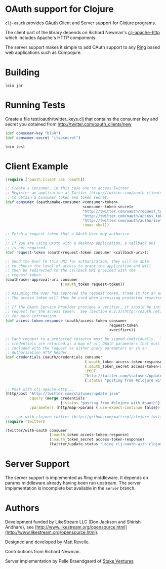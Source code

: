 # OAuth support for Clojure #

`clj-oauth` provides [OAuth](http://oauth.net) Client and Server support for Clojure programs.

The client part of the library depends on Richard Newman's [clj-apache-http](http://github.com/rnewman/clj-apache-http) which includes Apache's
HTTP components.

The server support makes it simple to add OAuth support to any [Ring](http://github.com/mmcgrana/ring) based web applications such as Compojure.

# Building #

`lein jar`

# Running Tests #

Create a file test/oauth/twitter_keys.clj that contains the consumer key and secret you obtained from http://twitter.com/oauth_clients/new

``` clojure
(def consumer-key "blah")
(def consumer-secret "itsasecret")
```

`lein test`

# Client Example #

``` clojure
(require ['oauth.client :as 'oauth])

;; Create a Consumer, in this case one to access Twitter.
;; Register an application at Twitter (http://twitter.com/oauth_clients/new)
;; to obtain a Consumer token and token secret.
(def consumer (oauth/make-consumer <consumer-token>
                                   <consumer-token-secret>
                                   "http://twitter.com/oauth/request_token"
                                   "http://twitter.com/oauth/access_token"
                                   "http://twitter.com/oauth/authorize"
                                   :hmac-sha1))

;; Fetch a request token that a OAuth User may authorize
;; 
;; If you are using OAuth with a desktop application, a callback URI
;; is not required. 
(def request-token (oauth/request-token consumer <callback-uri>))

;; Send the User to this URI for authorization, they will be able 
;; to choose the level of access to grant the application and will
;; then be redirected to the callback URI provided with the
;; request-token.
(oauth/user-approval-uri consumer 
                         (:oauth_token request-token))

;; Assuming the User has approved the request token, trade it for an access token.
;; The access token will then be used when accessing protected resources for the User.
;;
;; If the OAuth Service Provider provides a verifier, it should be included in the
;; request for the access token.  See [Section 6.2.3](http://oauth.net/core/1.0a#rfc.section.6.2.3) of the OAuth specification
;; for more information.
(def access-token-response (oauth/access-token consumer 
                                               request-token
                                               <verifier>))

;; Each request to a protected resource must be signed individually.  The
;; credentials are returned as a map of all OAuth parameters that must be
;; included with the request as either query parameters or in an
;; Authorization HTTP header.
(def credentials (oauth/credentials consumer
                                    (:oauth_token access-token-response)
                                    (:oauth_token_secret access-token-response)
                                    :POST
                                    "http://twitter.com/statuses/update.json"
                                    {:status "posting from #clojure with #oauth")))

;; Post with clj-apache-http...
(http/post "http://twitter.com/statuses/update.json" 
           :query (merge credentials 
                         {:status "posting from #clojure with #oauth"})
           :parameters (http/map->params {:use-expect-continue false})))
                                     
;; ...or with clojure-twitter (http://github.com/mattrepl/clojure-twitter)
(require 'twitter)

(twitter/with-oauth consumer 
                    (:oauth_token access-token-response)            
                    (:oauth_token_secret access-token-response)
                    (twitter/update-status "using clj-oauth with clojure-twitter"))
```

# Server Support #

The server support is implemented as Ring middleware. It depends on params middleware already having been run upstream.  The server implementation is incomplete but available in the `server` branch.

# Authors #

Development funded by LikeStream LLC (Don Jackson and Shirish Andhare), see [http://www.likestream.org/opensource.html](http://www.likestream.org/opensource.html).

Designed and developed by Matt Revelle.

Contributions from Richard Newman.

Server implementation by Pelle Braendgaard of [Stake Ventures](http://stakeventures.com)
